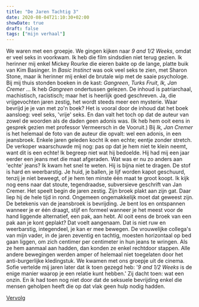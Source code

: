 ```yaml
---
title: "De Jaren Tachtig 3"
date: 2020-08-04T21:10:30+02:00
showDate: true
draft: false
tags: ["mijn verhaal"]
---
```


We waren met een groepje. We gingen kijken naar *9 and 1/2 Weeks*, omdat er veel seks in voorkwam. Ik heb die film sindsdien niet terug gezien. Ik herinner mij enkel Mickey Rourke die eieren bakte op de lange, platte buik van Kim Basinger. In *Basic Instinct* was ook veel seks te zien, met Sharon Stone, maar ik herinner mij enkel de brutale wip met de saaie psychologe. Bij mij thuis stonden boeken in de kast: *Gangreen*, *Turks Fruit*, *Ik, Jan Cremer* ... Ik heb *Gangreen* ondertussen gelezen. De inhoud is patriarchaal, machistisch, racistisch; maar het is heerlijk goed geschreven. Ja, die vrijgevochten jaren zestig, het wordt steeds meer een mysterie. Waar bevrijd je je van met zo'n boek? Het is vooral door de inhoud dat het boek aansloeg: veel seks, 'vrije' seks. En dan valt het toch op dat de auteur van zowel de woorden als de daden geen adonis was. (Ik heb hem ooit eens in gesprek gezien met professor Vermeersch in de Vooruit.) Bij *Ik, Jan Cremer* is het helemaal de foto van de auteur die opvalt: wel een adonis, in een jeansbroek. Enkele jaren geleden kocht ik een echte; eentje zonder stretch. De verkoper waarschuwde mij nog: pas op dat je hem niet te klein neemt, want dit is een echte! Ik begreep niet wat hij bedoelde. Hij had mij een jaar eerder een jeans met die maat afgeraden. Wat was er nu zo anders aan 'echte' jeans? Ik kwam het snel te weten. Hij is bijna niet te dragen. De stof is hard en weerbarstig. Je huid, je ballen, je lijf worden kapot geschuurd, tenzij je niet beweegt, of je hem ten minste één maat te groot koopt. Ik kijk nog eens naar dat stoute, tegendraadse, subversieve geschrift van Jan Cremer. Het speelt begin de jaren zestig. Zijn broek plakt aan zijn gat. Daar liep hij de hele tijd in rond. Ongemeen ongemakkelijk moet dat geweest zijn. De betekenis van de jeansbroek is bevrijding. Je bent los en ontspannen wanneer je er één draagt, stijf en formeel wanneer je het meest voor de hand liggende alternatief, een pak, aan hebt. Al ooit eens de broek van een pak aan je kont geplakt? Dat voelt aangenaam. Dat is niet ruw en weerbarstig, integendeel, je kan er mee bewegen. De vrouwelijke collega's van mijn vader, in de jaren zeventig en tachtig, moesten horizontaal op bed gaan liggen, om zich centimer per centimeter in hun jeans te wringen. Als ze hem aanmaal aan hadden, dan konden ze enkel rechtdoor stappen. Alle andere bewegingen werden amper of helemaal niet toegelaten door het anti-burgerlijke kledingstuk. We kwamen met ons groepje uit de cinema. Sofie vertelde mij jaren later dat ik toen gezegd heb: '*9 and 1/2 Weeks* is de enige manier waarop je een relatie kunt hebben.' Zij dacht toen: wat een onzin. En ik had toen nog niet door dat de seksuele bevrijding enkel die mensen geholpen heeft die op dat vlak geen hulp nodig hadden. 

[Vervolg](http://localhost:1313/posts/de-jaren-tachtig-4/)